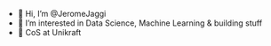 - 👋 Hi, I’m @JeromeJaggi
- 👀 I’m interested in Data Science, Machine Learning & building stuff
- 🌱 CoS at Unikraft
